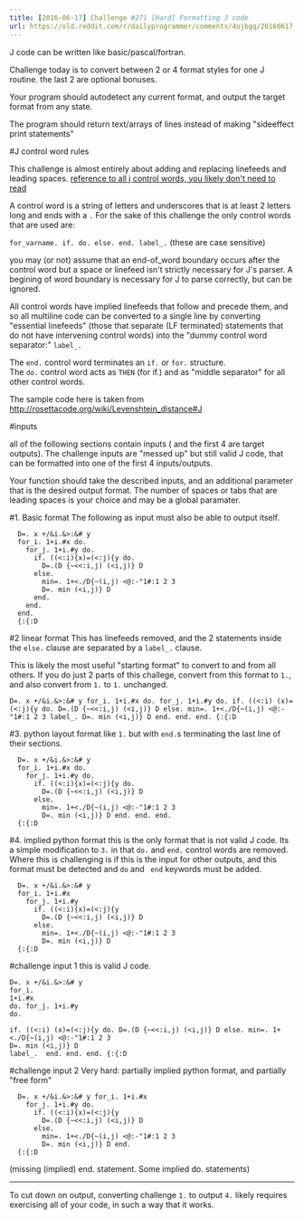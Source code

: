 ```yaml
---
title: [2016-06-17] Challenge #271 [Hard] Formatting J code
url: https://old.reddit.com/r/dailyprogrammer/comments/4ojbgq/20160617_challenge_271_hard_formatting_j_code/
---
```


J code can be written like basic/pascal/fortran.

Challenge today is to convert between 2 or 4 format styles for one J routine.  the last 2 are optional bonuses.  

Your program should autodetect any current format, and output the target format from any state.

The program should return text/arrays of lines instead of making "sideeffect print statements"

#J control word rules

This challenge is almost entirely about adding and replacing linefeeds and leading spaces.  [reference to all j control words, you likely don't need to read](http://www.jsoftware.com/help/dictionary/ctrl.htm)

A control word is a string of letters and underscores that is at least 2 letters long and ends with a `.`  For the sake of this challenge the only control words that are used are:

`for_varname. if. do. else. end. label_.`  (these are case sensitive)

you may (or not) assume that an end-of_word boundary occurs after the control word but a space or linefeed isn't strictly necessary for J's parser.  A begining of word boundary is necessary for J to parse correctly, but can be ignored.
 
All control words have implied linefeeds that follow and precede them, and so all multiline code can be converted to a single line by converting "essential linefeeds" (those that separate (LF terminated) statements that do not have intervening control words) into the "dummy control word separator:" `label_.`

The `end.` control word terminates an `if.` or `for.` structure.  
The `do.` control word acts as `THEN` (for if.) and as "middle separator" for all other control words.

The sample code here is taken from http://rosettacode.org/wiki/Levenshtein_distance#J

#inputs

all of the following sections contain inputs ( and the first 4 are target outputs).  The challenge inputs are "messed up" but still valid J code, that can be formatted into one of the first 4 inputs/outputs.

Your function should take the described inputs, and an additional parameter that is the desired output format.  The number of spaces or tabs that are leading spaces is your choice and may be a global paramater.

#1. Basic format
The following  as input must also be able to output itself.   
    
      D=. x +/&i.&>:&# y
      for_i. 1+i.#x do.
        for_j. 1+i.#y do.
          if. ((<:i){x)=(<:j){y do.
            D=.(D {~<<:i,j) (<i,j)} D
          else.
            min=. 1+<./D{~(i,j) <@:-"1#:1 2 3
            D=. min (<i,j)} D
          end.
        end.
      end.
      {:{:D

#2 linear format
This has linefeeds removed, and the 2 statements inside the `else.` clause are separated by a `label_.` clause.

This is likely the most useful "starting format" to convert to and from all others.  If you do just 2 parts of this challege, convert from this format to `1.`, and also convert from `1.` to `1.` unchanged.

    D=. x +/&i.&>:&# y for_i. 1+i.#x do. for_j. 1+i.#y do. if. ((<:i) (x)=(<:j){y do. D=.(D {~<<:i,j) (<i,j)} D else. min=. 1+<./D{~(i,j) <@:-"1#:1 2 3 label_. D=. min (<i,j)} D end. end. end. {:{:D

#3. python layout format
like `1.` but with `end.`s terminating the last line of their sections.

      D=. x +/&i.&>:&# y
      for_i. 1+i.#x do.
        for_j. 1+i.#y do.
          if. ((<:i){x)=(<:j){y do.
            D=.(D {~<<:i,j) (<i,j)} D
          else.
            min=. 1+<./D{~(i,j) <@:-"1#:1 2 3
            D=. min (<i,j)} D end. end. end.
      {:{:D

#4. implied python format
this is the only format that is not valid J code.  Its a simple modification to `3.` in that `do.` and `end.` control words are removed.  Where this is challenging is if this is the input for other outputs, and this format must be detected and `do` and ` end` keywords must be added.

      D=. x +/&i.&>:&# y
      for_i. 1+i.#x 
        for_j. 1+i.#y 
          if. ((<:i){x)=(<:j){y 
            D=.(D {~<<:i,j) (<i,j)} D
          else.
            min=. 1+<./D{~(i,j) <@:-"1#:1 2 3
            D=. min (<i,j)} D 
      {:{:D

#challenge input 1
this is valid J code.
    
    D=. x +/&i.&>:&# y 
    for_i.
    1+i.#x 
    do. for_j. 1+i.#y 
    do. 
    
    if. ((<:i) (x)=(<:j){y do. D=.(D {~<<:i,j) (<i,j)} D else. min=. 1+<./D{~(i,j) <@:-"1#:1 2 3 
    D=. min (<i,j)} D 
    label_.  end. end. end. {:{:D

#challenge input 2
Very hard:  partially implied python format, and partially "free form"

      D=. x +/&i.&>:&# y for_i. 1+i.#x 
        for_j. 1+i.#y do. 
          if. ((<:i){x)=(<:j){y 
            D=.(D {~<<:i,j) (<i,j)} D
          else.
            min=. 1+<./D{~(i,j) <@:-"1#:1 2 3
            D=. min (<i,j)} D end. 
      {:{:D

(missing (implied) end. statement.  Some implied do. statements)

____

To cut down on output, converting challenge `1.` to output `4.` likely requires exercising all of your code, in such a way that it works.